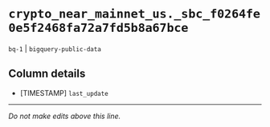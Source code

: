 # `crypto_near_mainnet_us._sbc_f0264fe0e5f2468fa72a7fd5b8a67bce`
`bq-1` | `bigquery-public-data`

## Column details
* [TIMESTAMP] `last_update`

-------------------------------------------------------------------------------
*Do not make edits above this line.*

